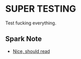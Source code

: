 # SUPER TESTING
Test fucking everything.


## Spark Note
 - [Nice, should read](https://github.com/sdesilva26/docker-spark/blob/master/TUTORIAL.md)